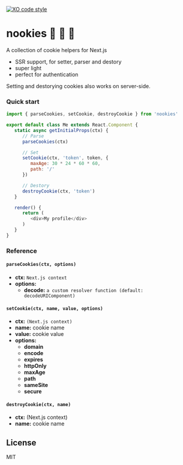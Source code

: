 [![XO code style](https://img.shields.io/badge/code_style-XO-5ed9c7.svg)](https://github.com/sindresorhus/xo)

# nookies :cookie: :cookie: :cookie:
A collection of cookie helpers for Next.js

 - SSR support, for setter, parser and destory
 - super light
 - perfect for authentication

Setting and destorying cookies also works on server-side.

### Quick start
```js
import { parseCookies, setCookie, destroyCookie } from 'nookies' 

export default class Me extends React.Component {
   static async getInitialProps(ctx) {
      // Parse
      parseCookies(ctx)

      // Set
      setCookie(ctx, 'token', token, {
         maxAge: 30 * 24 * 60 * 60,
         path: '/'
      })

      // Destory
      destroyCookie(ctx, 'token')
   }

   render() {
      return (
         <div>My profile</div>
      )
   }
}
```

### Reference
#### `parseCookies(ctx, options)`
 - __ctx:__ `Next.js context`
 - __options:__
   - __decode:__ `a custom resolver function (default: decodeURIComponent)`

#### `setCookie(ctx, name, value, options)`
 - __ctx:__ `(Next.js context)`
 - __name:__ cookie name
 - __value:__ cookie value
 - __options:__ 
   - __domain__
   - __encode__
   - __expires__
   - __httpOnly__
   - __maxAge__
   - __path__
   - __sameSite__
   - __secure__

#### `destroyCookie(ctx, name)`
 - __ctx:__ (Next.js context)
 - __name:__ cookie name

## License
MIT

